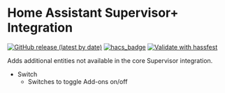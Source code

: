 # Home Assistant Supervisor+ Integration

[![GitHub release (latest by date)](https://img.shields.io/github/v/release/tboyce021/hassio-info?style=flat-square)](https://github.com/tboyce021/hassio-info/releases/latest)
[![hacs_badge](https://img.shields.io/badge/HACS-Custom-orange.svg?style=flat-square)](https://github.com/custom-components/hacs)
[![Validate with hassfest](https://img.shields.io/github/workflow/status/tboyce021/hassio-info/Validate%20with%20hassfest?style=flat-square)](https://github.com/tboyce021/hassio-info/actions/workflows/hassfest.yaml)

Adds additional entities not available in the core Supervisor integration.

- Switch
  - Switches to toggle Add-ons on/off
